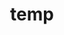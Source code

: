 ---
layout: page
title: temp
name: "Jordan Portman"
role: "Postdoctoral Research Fellow"
img: assets/img/group-members/JordanPortman
importance: 1
scholar: "https://scholar.google.com/citations?user=K14mMwsAAAAJ&hl=en"
twitter: "https://twitter.com/Jordanportman"
#blog: "https://www.blog.com"
---
